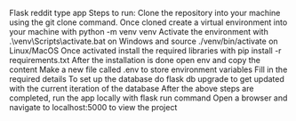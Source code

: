 Flask reddit type app
Steps to run:
Clone the repository into your machine using the git clone command.
Once cloned create a virtual environment into your machine with python -m venv venv
Activate the environment with .\venv\Scripts\activate.bat on Windows and source ./venv/bin/activate on Linux/MacOS
Once activated install the required libraries with pip install -r requirements.txt
After the installation is done open env and copy the content
Make a new file called .env to store environment variables
Fill in the required details
To set up the database do flask db upgrade to get updated with the current iteration of the database
After the above steps are completed, run the app locally with flask run command
Open a browser and navigate to localhost:5000 to view the project
